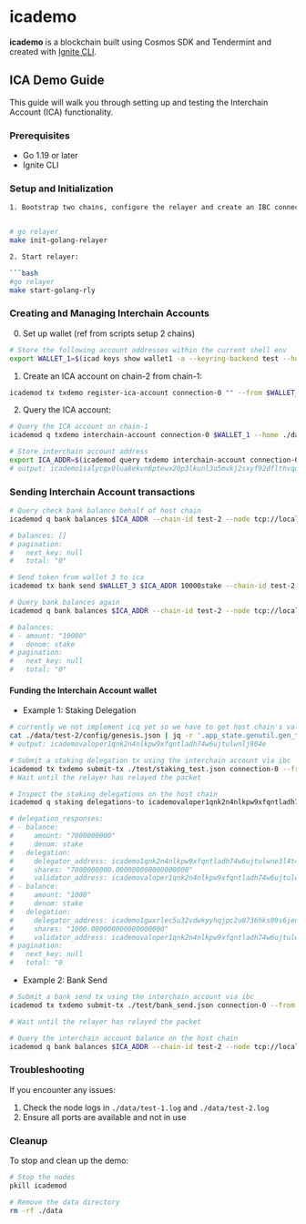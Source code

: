# icademo
**icademo** is a blockchain built using Cosmos SDK and Tendermint and created with [Ignite CLI](https://ignite.com/cli).

## ICA Demo Guide

This guide will walk you through setting up and testing the Interchain Account (ICA) functionality.

### Prerequisites

- Go 1.19 or later
- Ignite CLI

### Setup and Initialization
```bash
1. Bootstrap two chains, configure the relayer and create an IBC connection (on top of clients that are created as well)


# go relayer
make init-golang-relayer

2. Start relayer:

```bash
#go relayer
make start-golang-rly
```

### Creating and Managing Interchain Accounts

0. Set up wallet (ref from scripts setup 2 chains)

```bash
# Store the following account addresses within the current shell env
export WALLET_1=$(icad keys show wallet1 -a --keyring-backend test --home ./data/test-1) && echo $WALLET_1;
```

1. Create an ICA account on chain-2 from chain-1:

```bash
icademod tx txdemo register-ica-account connection-0 "" --from $WALLET_1 --chain-id test-1 --home ./data/test-1 --node tcp://localhost:26657 --keyring-backend test --gas auto --gas-adjustment 1.3 -y
```

2. Query the ICA account:

```bash
# Query the ICA account on chain-1
icademod q txdemo interchain-account connection-0 $WALLET_1 --home ./data/test-1 --node tcp://localhost:16657

# Store interchain account address
export ICA_ADDR=$(icademod query txdemo interchain-account connection-0 $WALLET_1 --home ./data/test-1 --node tcp://localhost:26657 -o json | jq -r '.interchain_account_address') && echo $ICA_ADDR
# output: icademo1salycgx0lua8ekvn6ptewx20p3lkunl3a5mvkj2sxyf92dflthvqq36jx2
```

### Sending Interchain Account transactions

```bash
# Query check bank balance behalf of host chain
icademod q bank balances $ICA_ADDR --chain-id test-2 --node tcp://localhost:26667

# balances: []
# pagination:
#   next_key: null
#   total: "0"

# Send token from wallet 3 to ica
icademod tx bank send $WALLET_3 $ICA_ADDR 10000stake --chain-id test-2 --home ./data/test-2 --node tcp://localhost:26667 --keyring-backend test -y

# Query bank balances again 
icademod q bank balances $ICA_ADDR --chain-id test-2 --node tcp://localhost:26667

# balances:
# - amount: "10000"
#   denom: stake
# pagination:
#   next_key: null
#   total: "0"

```

#### Funding the Interchain Account wallet

- Example 1: Staking Delegation

```bash
# currently we not implement icq yet so we have to get host chain's validator by get it from genesis
cat ./data/test-2/config/genesis.json | jq -r '.app_state.genutil.gen_txs[0].body.messages[0].validator_address'
# output: icademovaloper1qnk2n4nlkpw9xfqntladh74w6ujtulwnlj904e

# Submit a staking delegation tx using the interchain account via ibc
icademod tx txdemo submit-tx ./test/staking_test.json connection-0 --from $WALLET_1 --chain-id test-1 --home ./data/test-1 --node tcp://localhost:26657 --keyring-backend test -y
# Wait until the relayer has relayed the packet

# Inspect the staking delegations on the host chain
icademod q staking delegations-to icademovaloper1qnk2n4nlkpw9xfqntladh74w6ujtulwnlj904e --home ./data/test-2 --node tcp://localhost:26657

# delegation_responses:
# - balance:
#     amount: "7000000000"
#     denom: stake
#   delegation:
#     delegator_address: icademo1qnk2n4nlkpw9xfqntladh74w6ujtulwne3l4t4
#     shares: "7000000000.000000000000000000"
#     validator_address: icademovaloper1qnk2n4nlkpw9xfqntladh74w6ujtulwnlj904e
# - balance:
#     amount: "1000"
#     denom: stake
#   delegation:
#     delegator_address: icademo1gwxrlec5u32vdwkyyhqjpc2u0736hks09s6jen6hfa0r93ykp3qs03xwmz
#     shares: "1000.000000000000000000"
#     validator_address: icademovaloper1qnk2n4nlkpw9xfqntladh74w6ujtulwnlj904e
# pagination:
#   next_key: null
#   total: "0

```

- Example 2: Bank Send

```bash
# Submit a bank send tx using the interchain account via ibc
icademod tx txdemo submit-tx ./test/bank_send.json connection-0 --from $WALLET_1 --chain-id test-1 --home ./data/test-1 --node tcp://localhost:26657 --keyring-backend test -y

# Wait until the relayer has relayed the packet

# Query the interchain account balance on the host chain
icademod q bank balances $ICA_ADDR --chain-id test-2 --node tcp://localhost:26667
```

### Troubleshooting

If you encounter any issues:

1. Check the node logs in `./data/test-1.log` and `./data/test-2.log`
2. Ensure all ports are available and not in use

### Cleanup

To stop and clean up the demo:

```bash
# Stop the nodes
pkill icademod

# Remove the data directory
rm -rf ./data
```
